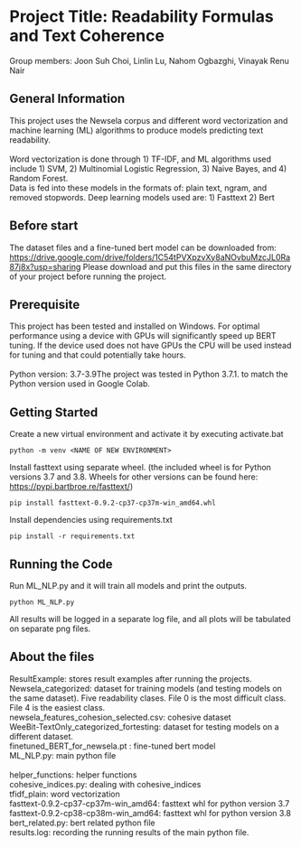 # Project Title: Readability Formulas and Text Coherence

Group members: Joon Suh Choi, Linlin Lu, Nahom Ogbazghi, Vinayak Renu Nair


## General Information
This project uses the Newsela corpus and different word vectorization and machine learning (ML) algorithms to produce models predicting text readability.<br/><br/>
Word vectorization is done through 1) TF-IDF, and ML algorithms used include 1) SVM, 2) Multinomial Logistic Regression, 3) Naive Bayes, and 4) Random Forest. <br/>Data is fed into these models in the formats of: plain text, ngram, and removed stopwords.
Deep learning models used are: 1) Fasttext 2) Bert
## Before start
The dataset files and a fine-tuned bert model can be downloaded from: https://drive.google.com/drive/folders/1C54tPVXpzvXy8aNOvbuMzcJL0Ra87j8x?usp=sharing
Please download and put this files in the same directory of your project before running the project.
## Prerequisite
This project has been tested and installed on Windows. For optimal performance using a device with GPUs will significantly speed up BERT tuning. If the device used does not have GPUs the CPU will be used instead for tuning and that could potentially take hours.<br/>
<br/>Python version: 3.7-3.9The project was tested in Python 3.7.1. to match the Python version used in Google Colab.

## Getting Started
Create a new virtual environment and activate it by executing activate.bat
```
python -m venv <NAME OF NEW ENVIRONMENT>
```
Install fasttext using separate wheel. (the included wheel is for Python versions 3.7 and 3.8. Wheels for other versions can be found here: https://pypi.bartbroe.re/fasttext/)
```
pip install fasttext-0.9.2-cp37-cp37m-win_amd64.whl
```
Install dependencies using requirements.txt
```
pip install -r requirements.txt
```

## Running the Code
Run ML_NLP.py and it will train all models and print the outputs.
```
python ML_NLP.py
```

All results will be logged in a separate log file, and all plots will be tabulated on separate png files.

## About the files
ResultExample: stores result examples after running the projects.<br/>
Newsela_categorized: dataset for training models (and testing models on the same dataset). Five readability clases. File 0 is the most difficult class. File 4 is the easiest class.<br/>
newsela_features_cohesion_selected.csv: cohesive dataset<br/>
WeeBit-TextOnly_categorized_fortesting: dataset for testing models on a different dataset.<br/>
finetuned_BERT_for_newsela.pt : fine-tuned bert model<br/>
ML_NLP.py: main python file<br/><br/>
helper_functions: helper functions<br/>
cohesive_indices.py: dealing with cohesive_indices<br/>
tfidf_plain: word vectorization<br/>
fasttext-0.9.2-cp37-cp37m-win_amd64: fasttext whl for python version 3.7<br/>
fasttext-0.9.2-cp38-cp38m-win_amd64: fasttext whl for python version 3.8<br/>
bert_related.py: bert related python file<br/>
results.log: recording the running results of the main python file.<br/>

